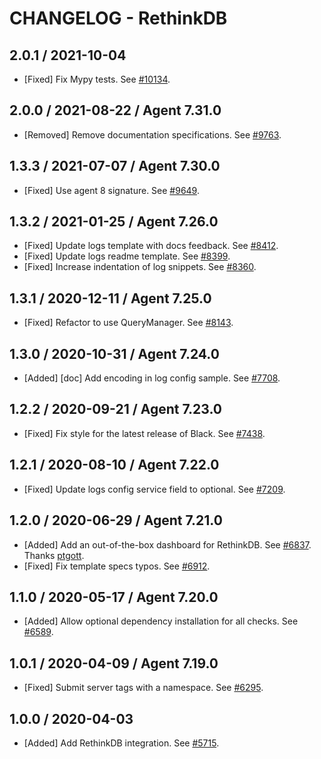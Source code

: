 # CHANGELOG - RethinkDB

## 2.0.1 / 2021-10-04

* [Fixed] Fix Mypy tests. See [#10134](https://github.com/DataDog/integrations-core/pull/10134).

## 2.0.0 / 2021-08-22 / Agent 7.31.0

* [Removed] Remove documentation specifications. See [#9763](https://github.com/DataDog/integrations-core/pull/9763).

## 1.3.3 / 2021-07-07 / Agent 7.30.0

* [Fixed] Use agent 8 signature. See [#9649](https://github.com/DataDog/integrations-core/pull/9649).

## 1.3.2 / 2021-01-25 / Agent 7.26.0

* [Fixed] Update logs template with docs feedback. See [#8412](https://github.com/DataDog/integrations-core/pull/8412).
* [Fixed] Update logs readme template. See [#8399](https://github.com/DataDog/integrations-core/pull/8399).
* [Fixed] Increase indentation of log snippets. See [#8360](https://github.com/DataDog/integrations-core/pull/8360).

## 1.3.1 / 2020-12-11 / Agent 7.25.0

* [Fixed] Refactor to use QueryManager. See [#8143](https://github.com/DataDog/integrations-core/pull/8143).

## 1.3.0 / 2020-10-31 / Agent 7.24.0

* [Added] [doc] Add encoding in log config sample. See [#7708](https://github.com/DataDog/integrations-core/pull/7708).

## 1.2.2 / 2020-09-21 / Agent 7.23.0

* [Fixed] Fix style for the latest release of Black. See [#7438](https://github.com/DataDog/integrations-core/pull/7438).

## 1.2.1 / 2020-08-10 / Agent 7.22.0

* [Fixed] Update logs config service field to optional. See [#7209](https://github.com/DataDog/integrations-core/pull/7209).

## 1.2.0 / 2020-06-29 / Agent 7.21.0

* [Added] Add an out-of-the-box dashboard for RethinkDB. See [#6837](https://github.com/DataDog/integrations-core/pull/6837). Thanks [ptgott](https://github.com/ptgott).
* [Fixed] Fix template specs typos. See [#6912](https://github.com/DataDog/integrations-core/pull/6912).

## 1.1.0 / 2020-05-17 / Agent 7.20.0

* [Added] Allow optional dependency installation for all checks. See [#6589](https://github.com/DataDog/integrations-core/pull/6589).

## 1.0.1 / 2020-04-09 / Agent 7.19.0

* [Fixed] Submit server tags with a namespace. See [#6295](https://github.com/DataDog/integrations-core/pull/6295).

## 1.0.0 / 2020-04-03

* [Added] Add RethinkDB integration. See [#5715](https://github.com/DataDog/integrations-core/pull/5715).

